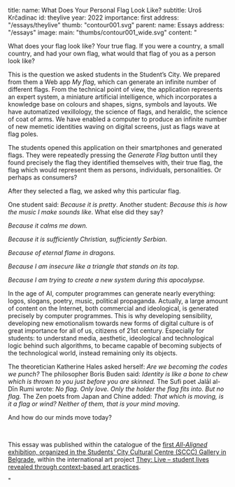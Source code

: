 title:
    name: What Does Your Personal Flag Look Like?
    subtitle: Uroš Krčadinac
id: theylive
year: 2022
importance: first
address: "/essays/theylive"
thumb: "contour001.svg"
parent:
    name: Essays
    address: "/essays"
image:
    main: "thumbs/contour001_wide.svg"
content: "<p class='regular'>What does your flag look like? Your true flag. If you were a country, a small country, and had your own flag, what would that flag of you as a person look like?</p>
<p class='regular'>This is the question we asked students in the Student’s City. We prepared from them a Web app <em>My flag</em>, which can generate an infinite number of different flags. From the technical point of view, the application represents an expert system, a miniature artificial intelligence, which incorporates a knowledge base on colours and shapes, signs, symbols and layouts. We have automatized vexillology, the science of flags, and heraldic, the science of coat of arms. We have enabled a computer to produce an infinite number of new memetic identities waving on digital screens, just as flags wave at flag poles.</p>
<p class='regular'>The students opened this application on their smartphones and generated flags. They were repeatedly pressing the <em>Generate Flag</em> button until they found precisely the flag they identified themselves with, their true flag, the flag which would represent them as persons, individuals, personalities. Or perhaps as consumers?</p>
<p class='regular'>After they selected a flag, we asked why this particular flag.</p>
<p class='regular'>One student said: <em>Because it is pretty</em>. Another student: <em>Because this is how the music I make sounds like</em>. What else did they say?</p>
<p class='regular'><em>Because it calms me down.</em></p>
<p class='regular'><em>Because it is sufficiently Christian, sufficiently Serbian.</em></p>
<p class='regular'><em>Because of eternal flame in dragons.</em></p>
<p class='regular'><em>Because I am insecure like a triangle that stands on its top.</em></p>
<p class='regular'><em>Because I am trying to create a new system during this apocalypse.</em></p>
<p class='regular'>In the age of AI, computer programmes can generate nearly everything: logos, slogans, poetry, music, political propaganda. Actually, a large amount of content on the Internet, both commercial and ideological, is generated precisely by computer programmes. This is why developing sensibility, developing new emotionalism towards new forms of digital culture is of great importance for all of us, citizens of 21st century. Especially for students: to understand media, aesthetic, ideological and technological logic behind such algorithms, to became capable of becoming subjects of the technological world, instead remaining only its objects.</p>
<p class='regular'>The theoretician Katherine Hales asked herself: <em>Are we becoming the codes we punch?</em> The philosopher Boris Buden said: <em>Identity is like a bone to chew which is thrown to you just before you are skinned.</em> The Sufi poet Jalāl al-Dīn Rumi wrote: <em>No flag. Only love. Only the holder the flag fits into. But no flag.</em> The Zen poets from Japan and Chine added: <em>That which is moving, is it a flag or wind? Neither of them, that is your mind moving</em>.</p>
<p class='regular'>And how do our minds move today?</p>
<p class='regular'><br></p>
<p class='regular end-text'>This essay was published within the catalogue of the <a href='/all-aligned/exhibitions/dksg/' target='_blank'>first <em>All-Aligned</em> exhibition, organized in the Students' City Cultural Centre (SCCC) Gallery in Belgrade</a>, within the international art project <a href='https://theylive.eu/' target='_blank'>They: Live – student lives revealed through context-based art practices</a>.</p>"